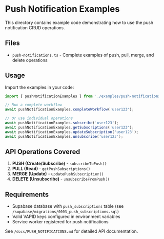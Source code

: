 # Push Notification Examples

This directory contains example code demonstrating how to use the push notification CRUD operations.

## Files

- `push-notifications.ts` - Complete examples of push, pull, merge, and delete operations

## Usage

Import the examples in your code:

```typescript
import { pushNotificationExamples } from './examples/push-notifications';

// Run a complete workflow
await pushNotificationExamples.completeWorkflow('user123');

// Or use individual operations
await pushNotificationExamples.subscribe('user123');
await pushNotificationExamples.getSubscriptions('user123');
await pushNotificationExamples.updateSubscription('user123');
await pushNotificationExamples.unsubscribe('user123');
```

## API Operations Covered

1. **PUSH (Create/Subscribe)** - `subscribeToPush()`
2. **PULL (Read)** - `getPushSubscriptions()`
3. **MERGE (Update)** - `updatePushSubscription()`
4. **DELETE (Unsubscribe)** - `unsubscribeFromPush()`

## Requirements

- Supabase database with `push_subscriptions` table (see `/supabase/migrations/0003_push_subscriptions.sql`)
- Valid VAPID keys configured in environment variables
- Service worker registered for push notifications

See `/docs/PUSH_NOTIFICATIONS.md` for detailed API documentation.

